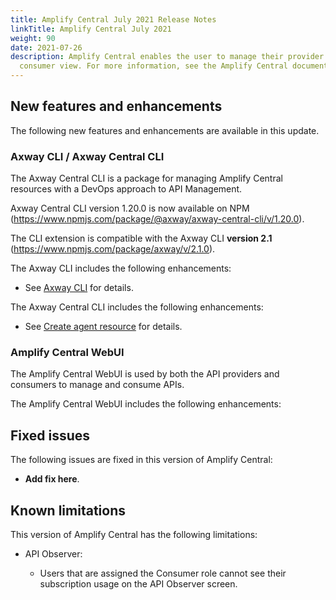 ```yaml
---
title: Amplify Central July 2021 Release Notes
linkTitle: Amplify Central July 2021
weight: 90
date: 2021-07-26
description: Amplify Central enables the user to manage their provider /
  consumer view. For more information, see the Amplify Central documentation.
---
```


## New features and enhancements

The following new features and enhancements are available in this update.

### Axway CLI / Axway Central CLI

The Axway Central CLI is a package for managing Amplify Central resources with a DevOps approach to API Management.

Axway Central CLI version 1.20.0 is now available on NPM (<https://www.npmjs.com/package/@axway/axway-central-cli/v/1.20.0>).

The CLI extension is compatible with the Axway CLI **version 2.1** (<https://www.npmjs.com/package/axway/v/2.1.0>).

The Axway CLI includes the following enhancements:

* See [Axway CLI](https://docs.axway.com/bundle/Axway_CLI_allOS_en/page/axway_cli_organization___user_management__oum_.html) for details.

The Axway Central CLI includes the following enhancements:

* See [Create agent resource](/docs/central/env_gw_mgmt/environment_agent_resources#step-3-create-the-agent-resources) for details.

### Amplify Central WebUI

The Amplify Central WebUI is used by both the API providers and consumers to manage and consume APIs.

The Amplify Central WebUI includes the following enhancements:

## Fixed issues

The following issues are fixed in this version of Amplify Central:

* **Add fix here**.

## Known limitations

This version of Amplify Central has the following limitations:

* API Observer:

    * Users that are assigned the Consumer role cannot see their subscription usage on the API Observer screen.
